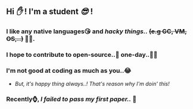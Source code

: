 ## Hi *✋* ! I'm a student *😎* !
### I like any native languages😘 and ***hacky things..*** ~~(e.g GC, VM, OS,..)~~ 💜💙.
### I hope to contribute to open-source..🙏 one-day..🙏🙏
### I'm not good at coding as much as you..😂
  - *But, it's happy thing always..! That's reason why I'm doin' this!*
### Recently⌚, ***I failed to pass my first paper..*** 🥲

    


